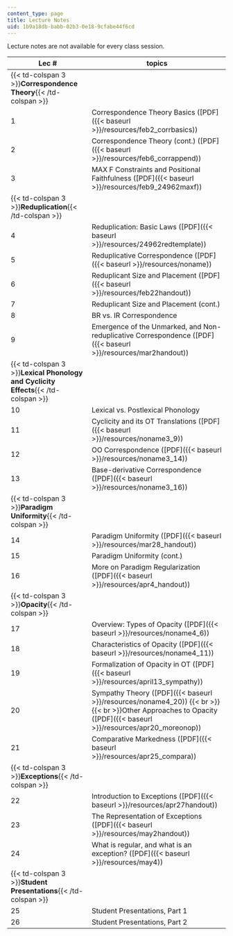```yaml
---
content_type: page
title: Lecture Notes
uid: 1b9a18db-babb-02b3-0e18-9cfabe44f6cd
---
```


Lecture notes are not available for every class session.

| Lec # | topics |
| --- | --- |
| {{< td-colspan 3 >}}**Correspondence Theory**{{< /td-colspan >}} |||
| 1 | Correspondence Theory Basics ([PDF]({{< baseurl >}}/resources/feb2_corrbasics)) |
| 2 | Correspondence Theory (cont.) ([PDF]({{< baseurl >}}/resources/feb6_corrappend)) |
| 3 | MAX F Constraints and Positional Faithfulness ([PDF]({{< baseurl >}}/resources/feb9_24962maxf)) |
| {{< td-colspan 3 >}}**Reduplication**{{< /td-colspan >}} |||
| 4 | Reduplication: Basic Laws ([PDF]({{< baseurl >}}/resources/24962redtemplate)) |
| 5 | Reduplicative Correspondence ([PDF]({{< baseurl >}}/resources/noname)) |
| 6 | Reduplicant Size and Placement ([PDF]({{< baseurl >}}/resources/feb22handout)) |
| 7 | Reduplicant Size and Placement (cont.) |
| 8 | BR vs. IR Correspondence |
| 9 | Emergence of the Unmarked, and Non-reduplicative Correspondence ([PDF]({{< baseurl >}}/resources/mar2handout)) |
| {{< td-colspan 3 >}}**Lexical Phonology and Cyclicity Effects**{{< /td-colspan >}} |||
| 10 | Lexical vs. Postlexical Phonology |
| 11 | Cyclicity and its OT Translations ([PDF]({{< baseurl >}}/resources/noname3_9)) |
| 12 | OO Correspondence ([PDF]({{< baseurl >}}/resources/noname3_14)) |
| 13 | Base-derivative Correspondence ([PDF]({{< baseurl >}}/resources/noname3_16)) |
| {{< td-colspan 3 >}}**Paradigm Uniformity**{{< /td-colspan >}} |||
| 14 | Paradigm Uniformity ([PDF]({{< baseurl >}}/resources/mar28_handout)) |
| 15 | Paradigm Uniformity (cont.) |
| 16 | More on Paradigm Regularization ([PDF]({{< baseurl >}}/resources/apr4_handout)) |
| {{< td-colspan 3 >}}**Opacity**{{< /td-colspan >}} |||
| 17 | Overview: Types of Opacity ([PDF]({{< baseurl >}}/resources/noname4_6)) |
| 18 | Characteristics of Opacity ([PDF]({{< baseurl >}}/resources/noname4_11)) |
| 19 | Formalization of Opacity in OT ([PDF]({{< baseurl >}}/resources/april13_sympathy)) |
| 20 | Sympathy Theory ([PDF]({{< baseurl >}}/resources/noname4_20))  {{< br >}}  {{< br >}}Other Approaches to Opacity ([PDF]({{< baseurl >}}/resources/apr20_moreonop)) |
| 21 | Comparative Markedness ([PDF]({{< baseurl >}}/resources/apr25_compara)) |
| {{< td-colspan 3 >}}**Exceptions**{{< /td-colspan >}} |||
| 22 | Introduction to Exceptions ([PDF]({{< baseurl >}}/resources/apr27handout)) |
| 23 | The Representation of Exceptions ([PDF]({{< baseurl >}}/resources/may2handout)) |
| 24 | What is regular, and what is an exception? ([PDF]({{< baseurl >}}/resources/may4)) |
| {{< td-colspan 3 >}}**Student Presentations**{{< /td-colspan >}} |||
| 25 | Student Presentations, Part 1 |
| 26 | Student Presentations, Part 2